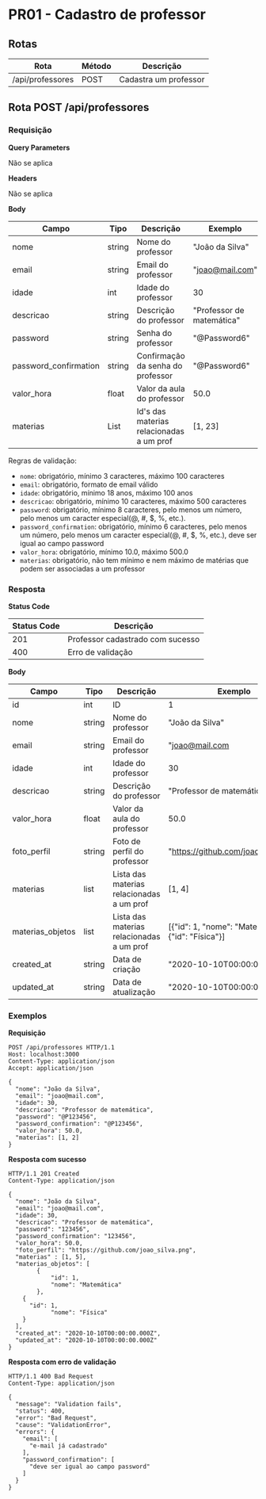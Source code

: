# PR01 - Cadastro de professor

## Rotas

| Rota             | Método | Descrição             |
| ---------------- | ------ | --------------------- |
| /api/professores | POST   | Cadastra um professor |

## Rota POST /api/professores

### Requisição

**Query Parameters**

Não se aplica

**Headers**

Não se aplica

**Body**

| Campo                 | Tipo   | Descrição                                  | Exemplo                   |
| --------------------- | ------ | -------------------------------------------| ------------------------- |
| nome                  | string | Nome do professor                          | "João da Silva"           |
| email                 | string | Email do professor                         | "joao@mail.com"           |
| idade                 | int    | Idade do professor                         | 30                        |
| descricao             | string | Descrição do professor                     | "Professor de matemática" |
| password              | string | Senha do professor                         | "@Password6"              |
| password_confirmation | string | Confirmação da senha do professor          | "@Password6"              |
| valor_hora            | float  | Valor da aula do professor                 | 50.0                      |
| materias              | List   | Id's das materias relacionadas a um prof   | [1, 23]                   |

Regras de validação:

- `nome`: obrigatório, mínimo 3 caracteres, máximo 100 caracteres
- `email`: obrigatório, formato de email válido
- `idade`: obrigatório, mínimo 18 anos, máximo 100 anos
- `descricao`: obrigatório, mínimo 10 caracteres, máximo 500 caracteres
- `password`: obrigatório, mínimo 8 caracteres, pelo menos um número, pelo menos um caracter especial(@, #, $, %, etc.).
- `password_confirmation`: obrigatório, mínimo 6 caracteres, pelo menos um número, pelo menos um caracter especial(@, #, $, %, etc.), deve ser igual ao campo password
- `valor_hora`: obrigatório, mínimo 10.0, máximo 500.0
- `materias`: obrigatório, não tem mínimo e nem máximo de matérias que podem ser associadas a um professor

### Resposta

**Status Code**

| Status Code | Descrição                        |
| ----------- | -------------------------------- |
| 201         | Professor cadastrado com sucesso |
| 400         | Erro de validação                |

**Body**

| Campo            | Tipo   | Descrição                                 | Exemplo                                             |
| ---------------- | ------ | ----------------------------------------- | -----------------------------------                 |
| id               | int    | ID                                        | 1                                                   |
| nome             | string | Nome do professor                         | "João da Silva"                                     |
| email            | string | Email do professor                        | "joao@mail.com                                      |
| idade            | int    | Idade do professor                        | 30                                                  |
| descricao        | string | Descrição do professor                    | "Professor de matemática"                           |
| valor_hora       | float  | Valor da aula do professor                | 50.0                                                |
| foto_perfil      | string | Foto de perfil do professor               | "https://github.com/joao_silva.png"                 |
| materias         | list   | Lista das materias relacionadas a um prof | [1, 4]                                              |
| materias_objetos | list   | Lista das materias relacionadas a um prof | [{"id": 1, "nome": "Matematica"}, {"id": "Física"}] |
| created_at       | string | Data de criação                           | "2020-10-10T00:00:00.000Z"                          |
| updated_at       | string | Data de atualização                       | "2020-10-10T00:00:00.000Z"                          |

### Exemplos

**Requisição**

```
POST /api/professores HTTP/1.1
Host: localhost:3000
Content-Type: application/json
Accept: application/json

{
  "nome": "João da Silva",
  "email": "joao@mail.com",
  "idade": 30,
  "descricao": "Professor de matemática",
  "password": "@P123456",
  "password_confirmation": "@P123456",
  "valor_hora": 50.0,
  "materias": [1, 2]
}
```

**Resposta com sucesso**

```
HTTP/1.1 201 Created
Content-Type: application/json

{
  "nome": "João da Silva",
  "email": "joao@mail.com",
  "idade": 30,
  "descricao": "Professor de matemática",
  "password": "123456",
  "password_confirmation": "123456",
  "valor_hora": 50.0,
  "foto_perfil": "https://github.com/joao_silva.png",
  "materias" : [1, 5],
  "materias_objetos": [
		{
			"id": 1,
			"nome": "Matemática"
		},
    {
      "id": 1,
			"nome": "Física"
    }
  ],
  "created_at": "2020-10-10T00:00:00.000Z",
  "updated_at": "2020-10-10T00:00:00.000Z"
}
```

**Resposta com erro de validação**

```
HTTP/1.1 400 Bad Request
Content-Type: application/json

{
  "message": "Validation fails",
  "status": 400,
  "error": "Bad Request",
  "cause": "ValidationError",
  "errors": {
    "email": [
      "e-mail já cadastrado"
    ],
    "password_confirmation": [
      "deve ser igual ao campo password"
    ]
  }
}
```
